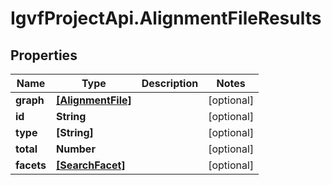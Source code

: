 # IgvfProjectApi.AlignmentFileResults

## Properties

Name | Type | Description | Notes
------------ | ------------- | ------------- | -------------
**graph** | [**[AlignmentFile]**](AlignmentFile.md) |  | [optional] 
**id** | **String** |  | [optional] 
**type** | **[String]** |  | [optional] 
**total** | **Number** |  | [optional] 
**facets** | [**[SearchFacet]**](SearchFacet.md) |  | [optional] 



